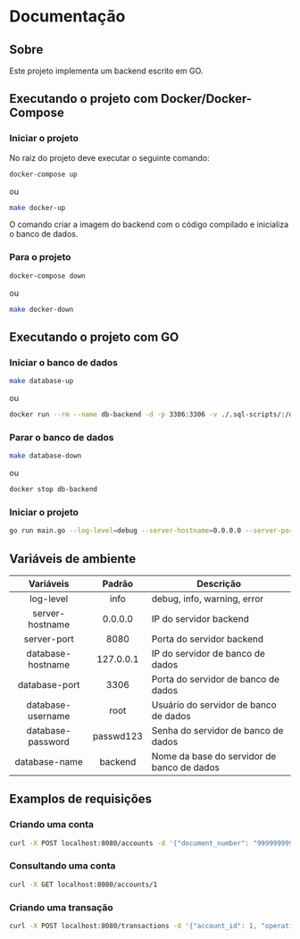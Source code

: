 # Documentação

## Sobre

Este projeto implementa um backend escrito em GO.

## Executando o projeto com Docker/Docker-Compose

### Iniciar o projeto

No raiz do projeto deve executar o seguinte comando:

```sh
docker-compose up
```

ou 

```sh
make docker-up
```

O comando criar a imagem do backend com o código compilado e inicializa o banco de dados.

### Para o projeto

```sh
docker-compose down
```

ou 

```sh
make docker-down
```

## Executando o projeto com GO

### Iniciar o banco de dados

```sh
make database-up
```

ou

```sh
docker run --rm --name db-backend -d -p 3306:3306 -v ./.sql-scripts/:/docker-entrypoint-initdb.d/ -e MYSQL_DATABASE=backend -e MYSQL_ROOT_PASSWORD=passwd123 mysql:8.0.21
```

### Parar o banco de dados

```sh
make database-down
```

ou

```sh
docker stop db-backend
```

### Iniciar o projeto

```sh
go run main.go --log-level=debug --server-hostname=0.0.0.0 --server-port=8080 --database-hostname=localhost --database-username=root --database-password=passwd123 --database-name=backend
```

## Variáveis de ambiente

| Variáveis              | Padrão       | Descrição                                       |
|:----------------------:|:------------:|-------------------------------------------------|
| log-level              | info         | debug, info, warning, error                     |
| server-hostname        | 0.0.0.0      | IP do servidor backend                          |
| server-port            | 8080         | Porta do servidor backend                       |
| database-hostname      | 127.0.0.1    | IP do servidor de banco de dados                |
| database-port          | 3306         | Porta do servidor de banco de dados             |
| database-username      | root         | Usuário do servidor de banco de dados           |
| database-password      | passwd123    | Senha do servidor de banco de dados             |
| database-name          | backend      | Nome da base do servidor de banco de dados      |

## Examplos de requisições

### Criando uma conta

```sh
curl -X POST localhost:8080/accounts -d '{"document_number": "999999999", "credit_limit": 2000}' -H 'Content-Type: application/json'
```

### Consultando uma conta

```sh
curl -X GET localhost:8080/accounts/1
```

### Criando uma transação

```sh
curl -X POST localhost:8080/transactions -d '{"account_id": 1, "operation_type_id": 4, "amount": 100.00}' -H 'Content-Type: application/json'
```